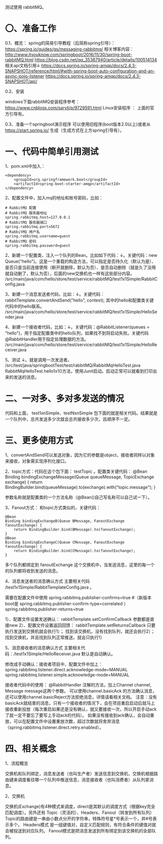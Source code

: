 测试使用 rabbitMQ。

〇、准备工作
===

0.1、概览：
spring的简易引导教程（后简称spring引导）： https://spring.io/guides/gs/messaging-rabbitmq/
相关博客内容： http://www.ityouknow.com/springboot/2016/11/30/spring-boot-rabbitMQ.html
			   https://blog.csdn.net/qq_35387940/article/details/100514134
相关api文档引用↓
https://docs.spring.io/spring-amqp/docs/2.4.3-SNAPSHOT/reference/html/#with-spring-boot-auto-configuration-and-an-async-pojo-listener
https://docs.spring.io/spring-amqp/docs/2.4.3-SNAPSHOT/api/

0.2、安装

windows下载rabbitMQ安装程序参考：https://www.cnblogs.com/saryli/p/9729591.html
Linux安装程序 ： 上面的官方引导有。

0.3、准备一个springboot演示程序
可以使用旧程序(boot版本2.0以上)或者从 https://start.spring.io/ 生成（生成方式在上方spring引导有）。

一、代码中简单引用测试
===

1、pom.xml中加入：

    <dependency>
        <groupId>org.springframework.boot</groupId>
        <artifactId>spring-boot-starter-amqp</artifactId>
    </dependency>

2、配置文件中，加入mq的地址和账号密码，比如：

	# RabbitMQ 配置
	# RabbitMQ 服务器地址
	spring.rabbitmq.host=127.0.0.1
	# RabbitMQ 服务器端口
	spring.rabbitmq.port=5672
	# RabbitMQ 用户名
	spring.rabbitmq.username=guest
	# RabbitMQ 密码
	spring.rabbitmq.password=guest

2、新建一个配置类，注入一个队列的Bean。比如如下代码：↓。关键代码：new Queue("hello")。这是一个重载的构造方法，可以指定是否持久化（默认为是）、是否只是当前连接使用（断开就删除，默认为否）、是否自动删除（就是久了没用就自动删了，默认为否），后面的new交换机也一样有这些部分内容。
/src/main/java/com/hello/store/test/service/rabbitMQ/test1x1Simple/RabbitConfig.java 

3、新建一个消息发送者代码，比如：↓。关键代码：rabbitTemplate.convertAndSend("hello", context); 其中的hello和配置类关键代码中的hello联系。
/src/main/java/com/hello/store/test/service/rabbitMQ/test1x1Simple/HelloSender.java

4、新建一个接收者代码，比如：↓。关键代码：@RabbitListener(queues = "hello")，用于指定配置类中的hello队列，如果找不到将启动失败。关键代码@RabbitHandler用于指定处理数据的方法。
/src/main/java/com/hello/store/test/service/rabbitMQ/test1x1Simple/HelloReceiver.java

5、测试 ↓。就是调用一次发送者。
/src/test/java/springbootTest/test/rabbitMQ/RabbitMqHelloTest.java
RabbitMqHelloTest.hello1x1()方法，使用Junit启动。启动正常可以就看到打印出来的发送的消息。

二、一对多、多对多发送的情况
===

代码和上面， test1xnSimple、testNxnSimple 包下面的就是相关代码。结果就是一个队列中，总共发送多少次就会总共接收多少次，且顺序不一定。

三、更多使用方式
===

1、convertAndSend可以发送对象，因为它的参数是object，接收者同样以对象来接收，对象需实现序列化接口。

2、topic方式：代码在这个包下面： testTopic 。配置类关键代码：
    @Bean
    Binding bindingExchangeMessage(Queue queueMessage, TopicExchange exchange) {
        return BindingBuilder.bind(queueMessage).to(exchange).with("topic.message");
    }
	
参数名称就是配置类的一个方法名称（@Bean()自己写名称可以自己试一下）。

3、Fanout方式：
和topic方式类似的，关键代码：

    @Bean
    Binding bindingExchangeB(Queue BMessage, FanoutExchange fanoutExchange) {
        return BindingBuilder.bind(BMessage).to(fanoutExchange);
    }
    @Bean
    Binding bindingExchangeC(Queue CMessage, FanoutExchange fanoutExchange) {
        return BindingBuilder.bind(CMessage).to(fanoutExchange);
    }
    
多个队列都绑定到 fanoutExchange 这个交换机中，当发送消息，这里的每一个的队列都将收到发送的消息。

4、消息发送者的消息确认方式
主要相关代码 /test1x1Simple/RabbitTemplateConfig.java 。

需要在配置文件中使用
spring.rabbitmq.publisher-confirms=true #（新版本boot是 spring.rabbitmq.publisher-confirm-type=correlated ）
spring.rabbitmq.publisher-returns=true

1）、配置文件设置发送确认： rabbitTemplate.setConfirmCallback 参数都是直接new
2）、配置文件设置返回回馈： rabbitTemplate.setReturnsCallback
只要执行发送到交换机就会执行1）；
找到该交换机，没有找到队列，就还会执行2）；
找到交换机，并且找到队列正常推送，就会只执行1）

5、消息接收者的消息确认方式
主要相关代码：/test1x1Simple/HelloReceiver.java
默认是自动确认。

修改成手动确认：接收者项目中，配置文件中加上：
spring.rabbitmq.listener.direct.acknowledge-mode=MANUAL
spring.rabbitmq.listener.simple.acknowledge-mode=MANUAL

接收者代码中的使用：
@RabbitHandler 注解的方法，加上Channel channel, Message message这两个参数。
可以使用channel.basicAck 的方法确认消息，还可以使用channel.basicReject方法拒绝消息，详情请看相关文档。
注意：没有basicAck就结束的消息，只有一个接收者的情况下，会在项目重启启动后就马上接收重新投放（每次重启如果还是没有确认，就又要接收一次，所以开启手动ack了就一定不要忘了要写上手动ack的代码）。
如果没有接收到ack确认，会自动重放，可以在配置文件中设置重放次数，超过次数就将舍弃消息（spring.rabbitmq.listener.direct.retry.enabled）。


四、相关概念
===

1、流程概览

交换机和队列绑定，消息发送者（也叫生产者）发送信息到交换机，交换机根据路由键来调度看往哪一个队列中推送信息，消息接收者（也叫消费者）从队列拿消息。

2、交换机

交换机(Exchange)有4种模式来调度，direct是其默认的调度方式（根据key完全匹配调度）。另外还有 Topic（灵活的）、Headers、Fanout（转发到所有队列）
Topic的路由键是一串由小数点分开的字符串，特殊符号星*号表示一个，井#号表示多个。
Headers模式 是一组键值对，自定义匹配规则，有符合条件的键值对就会被投送到对应队列。
Fanout模式是把消息发送到所有绑定到该交换机的全部队列。




